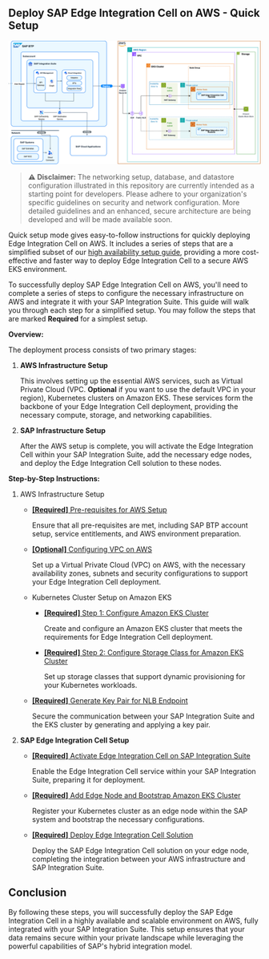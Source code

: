 ## Deploy SAP Edge Integration Cell on AWS - Quick Setup

![Alt Text](/assets/sap/qs-mode/sap-edge-integration-cell-aws-qs.png)

> **⚠️ Disclaimer:** 
> The networking setup, database, and datastore configuration illustrated in this repository are currently intended as a starting point for developers. Please adhere to your organization's specific guidelines on security and network configuration. More detailed guidelines and an enhanced, secure architecture are being developed and will be made available soon.

Quick setup mode gives easy-to-follow instructions for quickly deploying Edge Integration Cell on AWS. It includes a series of steps that are a simplified subset of our [high availability setup guide](/2-high-availibility-setup.md), providing a more cost-effective and faster way to deploy Edge Integration Cell to a secure AWS EKS environment.

To successfully deploy SAP Edge Integration Cell on AWS, you'll need to complete a series of steps to configure the necessary infrastructure on AWS and integrate it with your SAP Integration Suite. This guide will walk you through each step for a simplified setup. You may follow the steps that are marked **Required** for a simplest setup.

**Overview:**

The deployment process consists of two primary stages:

1. **AWS Infrastructure Setup**

   This involves setting up the essential AWS services, such as Virtual Private Cloud (VPC. **Optional** if you want to use the default VPC in your region), Kubernetes clusters on Amazon EKS. These services form the backbone of your Edge Integration Cell deployment, providing the necessary compute, storage, and networking capabilities.

2. **SAP Infrastructure Setup**

   After the AWS setup is complete, you will activate the Edge Integration Cell within your SAP Integration Suite, add the necessary edge nodes, and deploy the Edge Integration Cell solution to these nodes.

**Step-by-Step Instructions:**

1. AWS Infrastructure Setup

   - [**[Required]** Pre-requisites for AWS Setup](/aws/high-availability-setup/step0-prerequisite.md)

     Ensure that all pre-requisites are met, including SAP BTP account setup, service entitlements, and AWS environment preparation.

   - [**[Optional]** Configuring VPC on AWS](/aws/high-availability-setup/step1-configure-vpc.md)

     Set up a Virtual Private Cloud (VPC) on AWS, with the necessary availability zones, subnets and security configurations to support your Edge Integration Cell deployment.

   - Kubernetes Cluster Setup on Amazon EKS

     - [**[Required]** Step 1: Configure Amazon EKS Cluster](/aws/high-availability-setup/step2-configure-eks.md)

       Create and configure an Amazon EKS cluster that meets the requirements for Edge Integration Cell deployment.

     - [**[Required]** Step 2: Configure Storage Class for Amazon EKS Cluster](/aws/high-availability-setup/step3-configure-storage-class.md)

       Set up storage classes that support dynamic provisioning for your Kubernetes workloads.

   - [**[Required]** Generate Key Pair for NLB Endpoint](/aws/high-availability-setup/step5-configure-domain-name-key-pair.md)

     Secure the communication between your SAP Integration Suite and the EKS cluster by generating and applying a key pair.

2. **SAP Edge Integration Cell Setup**

   - [**[Required]** Activate Edge Integration Cell on SAP Integration Suite](/sap/high-availability-mode-setup/step1-activate-edge-integration-cell.md)

     Enable the Edge Integration Cell service within your SAP Integration Suite, preparing it for deployment.

   - [**[Required]** Add Edge Node and Bootstrap Amazon EKS Cluster](/sap/high-availability-mode-setup/step2-add-edge-node.md)

     Register your Kubernetes cluster as an edge node within the SAP system and bootstrap the necessary configurations.

   - [**[Required]** Deploy Edge Integration Cell Solution](/sap/high-availability-mode-setup/step3-deploy-edge-integration-cell-solution.md)

     Deploy the SAP Edge Integration Cell solution on your edge node, completing the integration between your AWS infrastructure and SAP Integration Suite.

## Conclusion

By following these steps, you will successfully deploy the SAP Edge Integration Cell in a highly available and scalable environment on AWS, fully integrated with your SAP Integration Suite. This setup ensures that your data remains secure within your private landscape while leveraging the powerful capabilities of SAP's hybrid integration model.
